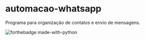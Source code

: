 # automacao-whatsapp
 Programa para organização de contatos e envio de mensagens.
 
 ![forthebadge made-with-python](http://ForTheBadge.com/images/badges/made-with-python.svg)
